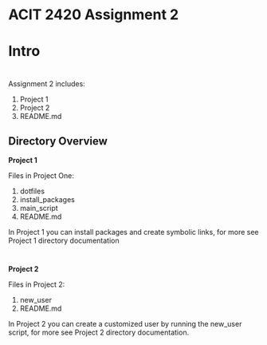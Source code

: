# ACIT 2420 Assignment 2
# Intro
#
Assignment 2 includes:

  1. Project 1
  2. Project 2
  3. README.md

## Directory Overview

   **Project 1**  

   Files in Project One:
   1. dotfiles
   2. install_packages
   3. main_script
   4. README.md

In Project 1 you can install packages and create symbolic links, for more see Project 1 directory documentation
# 

   **Project 2**  

   Files in Project 2:
   1. new_user
   2. README.md

In Project 2 you can create a customized user by running the new_user script, for more see Project 2 directory documentation.

